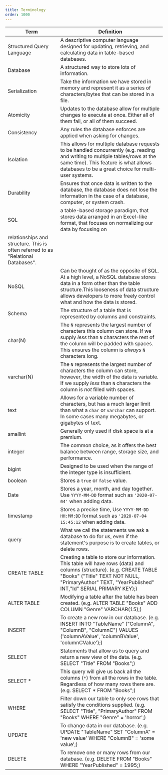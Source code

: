 ```yaml
---
title: Terminology
order: 1000
---
```


| Term                                                                              | Definition                                                                                                                                                                                                                                  |
| --------------------------------------------------------------------------------- | ------------------------------------------------------------------------------------------------------------------------------------------------------------------------------------------------------------------------------------------- |
| Structured Query Language                                                         | A descriptive computer language designed for updating, retrieving, and calculating data in table-based databases.                                                                                                                           |
| Database                                                                          | A structured way to store lots of information.                                                                                                                                                                                              |
| Serialization                                                                     | Take the information we have stored in memory and represent it as a series of characters/bytes that can be stored in a file.                                                                                                                |
| Atomicity                                                                         | Updates to the database allow for multiple changes to execute at once. Either all of them fail, or all of them succeed.                                                                                                                     |
| Consistency                                                                       | Any rules the database enforces are applied when asking for changes.                                                                                                                                                                        |
| Isolation                                                                         | This allows for multiple database requests to be handled concurrently (e.g. reading and writing to multiple tables/rows at the same time). This feature is what allows databases to be a great choice for multi-user systems.               |
| Durability                                                                        | Ensures that once data is written to the database, the database does not lose the information in the case of a database, computer, or system crash.                                                                                         |
| SQL                                                                               | a table-based storage paradigm, that stores data arranged in an Excel-like format, that focuses on normalizing our data by focusing on                                                                                                      |
| relationships and structure. This is often referred to as "Relational Databases". |
| NoSQL                                                                             | Can be thought of as the opposite of SQL. At a high level, a NoSQL database stores data in a form other than the table structure.This looseness of data structure allows developers to more freely control what and how the data is stored. |
| Schema                                                                            | The structure of a table that is represented by columns and constraints.                                                                                                                                                                    |
| char(N)                                                                           | The `N` represents the largest number of characters this column can store. If we supply _less_ than `N` characters the rest of the column will be padded with spaces. This ensures the column is _always_ `N` characters long.              |
| varchar(N)                                                                        | The `N` represents the largest number of characters the column can store, however, the width of the data is variable. If we supply _less_ than `N` characters the column is _not_ filled with spaces.                                       |
| text                                                                              | Allows for a variable number of characters, but has a much larger limit than what a `char` or `varchar` can support. In some cases many megabytes, or gigabytes of text.                                                                    |
| smallint                                                                          | Generally only used if disk space is at a premium.                                                                                                                                                                                          |
| integer                                                                           | The common choice, as it offers the best balance between range, storage size, and performance.                                                                                                                                              |
| bigint                                                                            | Designed to be used when the range of the integer type is insufficient.                                                                                                                                                                     |
| boolean                                                                           | Stores a `true` or `false` value.                                                                                                                                                                                                           |
| Date                                                                              | Stores a year, month, and day together. Use `YYYY-MM-DD` format such as `'2020-07-04'` when adding data.                                                                                                                                    |
| timestamp                                                                         | Stores a precise time, Use `YYYY-MM-DD HH:MM:DD` format such as `'2020-07-04 15:45:12` when adding data.                                                                                                                                    |
| query                                                                             | What we call the statements we ask a database to do for us, even if the statement's purpose is to create tables, or delete rows.                                                                                                            |
| CREATE TABLE                                                                      | Creating a table to store our information. This table will have rows (data) and columns (structure). (e.g. CREATE TABLE "Books" ("Title" TEXT NOT NULL, "PrimaryAuthor" TEXT, "YearPublished" INT,"Id" SERIAL PRIMARY KEY);)                |
| ALTER TABLE                                                                       | Modifying a table after the table has been created. (e.g. ALTER TABLE "Books" ADD COLUMN "Genre" VARCHAR(15);)                                                                                                                              |
| INSERT                                                                            | To create a new row in our database. (e.g. INSERT INTO "TableName" ("ColumnA", "ColumnB", "ColumnC") VALUES ('columnAValue', 'columnBValue', 'columnCValue');)                                                                              |
| SELECT                                                                            | Statements that allow us to query and return a new view of the data. (e.g. SELECT "Title" FROM "Books";)                                                                                                                                    |
| SELECT \*                                                                         | This query will give us back all the columns (`*`) from all the rows in the table. Regardless of how many rows there are. (e.g. SELECT \* FROM "Books";)                                                                                    |
| WHERE                                                                             | Filter down our table to only see rows that satisfy the conditions supplied. (e.g. SELECT "Title", "PrimaryAuthor" FROM "Books" WHERE "Genre" = 'horror';)                                                                                  |
| UPDATE                                                                            | To change data in our database. (e.g. UPDATE "TableName" SET "ColumnA" = 'new value' WHERE "ColumnB" = 'some value';)                                                                                                                       |
| DELETE                                                                            | To remove one or many rows from our database. (e.g. DELETE FROM "Books" WHERE "YearPublished" = 1995;)                                                                                                                                      |
